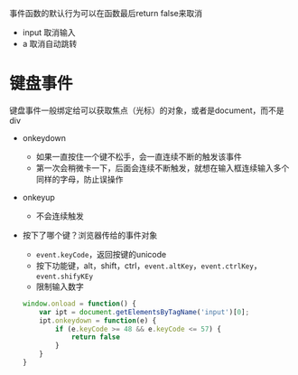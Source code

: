 
事件函数的默认行为可以在函数最后return false来取消
- input 取消输入
- a 取消自动跳转


# 键盘事件

键盘事件一般绑定给可以获取焦点（光标）的对象，或者是document，而不是div

- onkeydown
  - 如果一直按住一个键不松手，会一直连续不断的触发该事件
  - 第一次会稍微卡一下，后面会连续不断触发，就想在输入框连续输入多个同样的字母，防止误操作

- onkeyup
  - 不会连续触发
  
- 按下了哪个键？浏览器传给的事件对象
  - `event.keyCode`，返回按键的unicode
  - 按下功能键，alt，shift，ctrl，`event.altKey`，`event.ctrlKey`，`event.shifyKEy`
  - 限制输入数字
  ```javascript
  window.onload = function() {
      var ipt = document.getElementsByTagName('input')[0];
      ipt.onkeydown = function(e) {
          if (e.keyCode >= 48 && e.keyCode <= 57) {
              return false
          }
      }
  }
  ```
